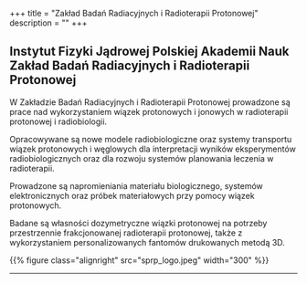 +++
title = "Zakład Badań Radiacyjnych i Radioterapii Protonowej"
description = ""
+++

<h2>
Instytut Fizyki Jądrowej Polskiej Akademii Nauk<br>
Zakład Badań Radiacyjnych i Radioterapii Protonowej
</h2>


W Zakładzie Badań Radiacyjnych i Radioterapii Protonowej prowadzone są prace nad wykorzystaniem wiązek protonowych i jonowych w radioterapii protonowej i  radiobiologii.

Opracowywane są nowe modele radiobiologiczne oraz systemy transportu wiązek protonowych i węglowych dla interpretacji wyników eksperymentów radiobiologicznych oraz dla rozwoju systemów planowania leczenia w radioterapii.

Prowadzone są napromieniania materiału biologicznego, systemów elektronicznych oraz próbek materiałowych przy pomocy wiązek protonowych.

Badane są własności dozymetryczne wiązki protonowej na potrzeby przestrzennie frakcjonowanej radioterapii protonowej, także z wykorzystaniem personalizowanych fantomów  drukowanych metodą  3D.


{{% figure class="alignright" src="sprp_logo.jpeg" width="300" %}}

---


